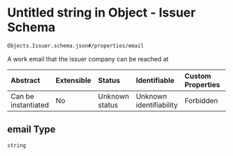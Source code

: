 # Untitled string in Object - Issuer Schema

```txt
Objects.Issuer.schema.json#/properties/email
```

A work email that the issuer company can be reached at

| Abstract            | Extensible | Status         | Identifiable            | Custom Properties | Additional Properties | Access Restrictions | Defined In                                                                       |
| :------------------ | :--------- | :------------- | :---------------------- | :---------------- | :-------------------- | :------------------ | :------------------------------------------------------------------------------- |
| Can be instantiated | No         | Unknown status | Unknown identifiability | Forbidden         | Allowed               | none                | [Issuer.schema.json\*](../out/objects/Issuer.schema.json "open original schema") |

## email Type

`string`
